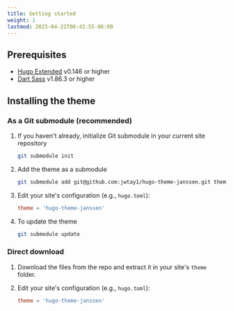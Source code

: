 ```yaml
---
title: Getting started
weight: 1
lastmod: 2025-04-22T00:43:55-06:00
---
```


## Prerequisites

* [Hugo Extended](https://gohugo.io/installation/windows/) v0.146 or higher
* [Dart Sass](https://sass-lang.com/dart-sass/) v1.86.3 or higher

## Installing the theme

### As a Git submodule (recommended)

1. If you haven't already, initialize Git submodule in your current site repository
   ```bash
   git submodule init
   ```

2. Add the theme as a submodule
   ```bash
   git submodule add git@github.com:jwtay1/hugo-theme-janssen.git themes/
   ```

3. Edit your site's configuration (e.g., ``hugo.toml``):
   ```toml
   theme = 'hugo-theme-janssen'
   ```

4. To update the theme
   ```bash
   git submodule update
   ```

### Direct download

1. Download the files from the repo and extract it in your site's ``theme`` folder.

2. Edit your site's configuration (e.g., ``hugo.toml``):
   ```toml
   theme = 'hugo-theme-janssen'
   ```